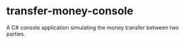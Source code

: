 # transfer-money-console
A C# console application simulating the money transfer between two parties.
